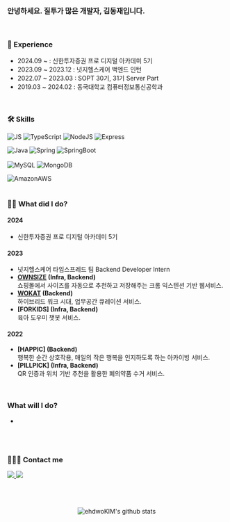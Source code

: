 
### 안녕하세요. 질투가 많은 개발자, 김동재입니다.
<br>


### 🎈 Experience
- 2024.09 ~ : 신한투자증권 프로 디지털 아카데미 5기
- 2023.09 ~ 2023.12 : 넛지헬스케어 백엔드 인턴
- 2022.07 ~ 2023.03 : SOPT 30기, 31기 Server Part
- 2019.03 ~ 2024.02 : 동국대학교 컴퓨터정보통신공학과
<br>

### 🛠 Skills
![JS](https://img.shields.io/badge/JavaScript-F7DF1E?style=flat-square&logo=JavaScript&logoColor=black)  ![TypeScript](https://img.shields.io/badge/TypeScript-3178C6?style=flat-square&logo=TypeScript&logoColor=white)  ![NodeJS](https://img.shields.io/badge/Node.js-339933?style=flat-square&logo=Node.js&logoColor=white)  ![Express](https://img.shields.io/badge/Express-000000?style=flat-square&logo=Express&logoColor=white)
<br>

![Java](https://img.shields.io/badge/JAVA-007396?style=for-the-badge&logo=java&logoColor=white)  ![Spring](https://img.shields.io/badge/Spring-6DB33F?style=for-the-badge&logo=Spring&logoColor=white)  ![SpringBoot](https://img.shields.io/badge/SpringBoot-6DB33F?style=for-the-badge&logo=SpringBoot&logoColor=white)  
<br>
![MySQL](https://img.shields.io/badge/MySQL-4479A1?style=flat-square&logo=MySQL&logoColor=white)  ![MongoDB](https://img.shields.io/badge/MongoDB-47A248?style=flat-square&logo=MongoDB&logoColor=white)

![AmazonAWS](https://img.shields.io/badge/AWS-232F3E?style=flat-square&logo=AmazonAWS&logoColor=white)
<br>
<br>

### 🏃🏻 What did I do?
#### 2024
- 신한투자증권 프로 디지털 아카데미 5기

#### 2023
- 넛지헬스케어 타임스프레드 팀 Backend Developer Intern
- **[OWNSIZE](https://chromewebstore.google.com/detail/%EC%98%A8%EC%82%AC%EC%9D%B4%EC%A6%88-ownsize/bnidejblffigjfdilnppamoabdpdhmfh?hl=ko) (Infra, Backend)**<br>
    쇼핑몰에서 사이즈를 자동으로 추천하고 저장해주는 크롬 익스텐션 기반 웹서비스.
- **[WOKAT](https://wokat-client.vercel.app/) (Backend)**<br>
    하이브리드 워크 시대, 업무공간 큐레이션 서비스. 
- **[FORKIDS] (Infra, Backend)**<br>
    육아 도우미 챗봇 서비스.

#### 2022
- **[HAPPIC] (Backend)**  
    행복한 순간 상호작용, 매일의 작은 행복을 인지하도록 하는 아카이빙 서비스.
- **[PILLPICK] (Infra, Backend)**<br>
    QR 인증과 위치 기반 추천을 활용한 폐의약품 수거 서비스.
<br>


### What will I do? 
-


<p align="center">
<br><br>
    
### 🧑🏻‍💻 Contact me
    
<div style="text-align: left;">
    <div style="text-align: left;"> <a href=mailto:kinbell19@gmail.com> <img src="https://img.shields.io/badge/Gmail-EA4335?style=for-the-badge&logo=Gmail&logoColor=white&link=mailto:kinbell19@gmail.com"> </a>
         <a href=https://www.instagram.com/3hdw0/> <img src="https://img.shields.io/badge/Instagram-E4405F?style=for-the-badge&logo=Instagram&logoColor=white&link=https://www.instagram.com/3hdw0/"> </a>
          </div>  <br> 
    <div style="text-align: left;">  </div> 
    </div>
<br>

<br>

<div align=center>

![ehdwoKIM's github stats](https://github-readme-stats.vercel.app/api?username=ehdwoKIM&show_icons=true)

